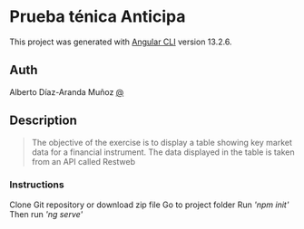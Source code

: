 # Prueba ténica Anticipa
This project was generated with [Angular CLI](https://github.com/angular/angular-cli) version 13.2.6.
## Auth
Alberto Díaz-Aranda Muñoz [@](mailto:alberto@diazaranda.com)

## Description
> The objective of the exercise is to display a table showing key market data for a financial instrument.
> The data displayed in the table is taken from an API called Restweb

### Instructions
Clone Git repository or download zip file
Go to project folder
Run _'npm init'_
Then run _'ng serve'_

